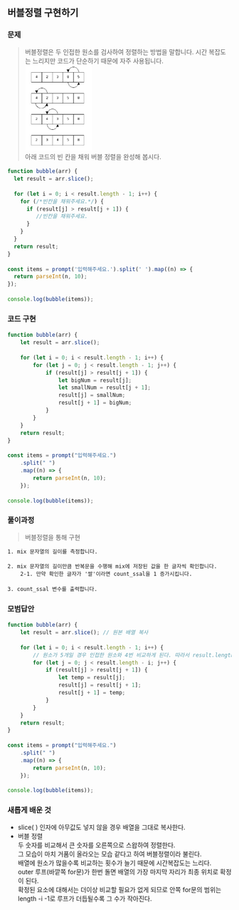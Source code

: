 ## 버블정렬 구현하기

### 문제

> 버블정렬은 두 인접한 원소를 검사하여 정렬하는 방법을 말합니다. 시간 복잡도는 느리지만 코드가 단순하기 때문에 자주 사용됩니다.
> <img width="150" alt="detail" src="../img/Q 50.jpeg"><br>아래 코드의 빈 칸을 채워 버블 정렬을 완성해 봅시다.

```js
function bubble(arr) {
  let result = arr.slice();

  for (let i = 0; i < result.length - 1; i++) {
    for (/*빈칸을 채워주세요.*/) {
      if (result[j] > result[j + 1]) {
         //빈칸을 채워주세요.
      }
    }
  }
  return result;
}

const items = prompt('입력해주세요.').split(' ').map((n) => {
  return parseInt(n, 10);
});

console.log(bubble(items));
```

### 코드 구현

```js
function bubble(arr) {
    let result = arr.slice();

    for (let i = 0; i < result.length - 1; i++) {
        for (let j = 0; j < result.length - 1; j++) {
            if (result[j] > result[j + 1]) {
                let bigNum = result[j];
                let smallNum = result[j + 1];
                result[j] = smallNum;
                result[j + 1] = bigNum;
            }
        }
    }
    return result;
}

const items = prompt("입력해주세요.")
    .split(" ")
    .map((n) => {
        return parseInt(n, 10);
    });

console.log(bubble(items));
```

### 풀이과정

> 버블정렬을 통해 구현

```txt
1. mix 문자열의 길이를 측정합니다.

2. mix 문자열의 길이만큼 반복문을 수행해 mix에 저장된 값을 한 글자씩 확인합니다.
    2-1. 만약 확인한 글자가 '쌀'이라면 count_ssal을 1 증가시킵니다.

3. count_ssal 변수를 출력합니다.
```

### 모범답안

```js
function bubble(arr) {
    let result = arr.slice(); // 원본 배열 복사

    for (let i = 0; i < result.length - 1; i++) {
        // 원소가 5개일 경우 인접한 원소와 4번 비교하게 된다. 따라서 result.length 에 -1 한 만큼 for문을 돌린다.
        for (let j = 0; j < result.length - i; j++) {
            if (result[j] > result[j + 1]) {
                let temp = result[j];
                result[j] = result[j + 1];
                result[j + 1] = temp;
            }
        }
    }
    return result;
}

const items = prompt("입력해주세요.")
    .split(" ")
    .map((n) => {
        return parseInt(n, 10);
    });

console.log(bubble(items));
```

### 새롭게 배운 것

-   slice( ) 인자에 아무값도 넣지 않을 경우 배열을 그대로 복사한다.
-   버블 정렬<br>
    두 숫자를 비교해서 큰 숫자를 오른쪽으로 스왑하여 정렬한다.<br>
    그 모습이 마치 거품이 올라오는 모습 같다고 하여 버블정렬이라 불린다.<br>
    배열에 원소가 많을수록 비교하는 횟수가 늘기 때문에 시간복잡도는 느리다.<br>
    outer 루프(바깥쪽 for문)가 한번 돌면 배열의 가장 마지막 자리가 최종 위치로 확정이 된다.<br>
    확정된 요소에 대해서는 더이상 비교할 필요가 없게 되므로 안쪽 for문의 범위는 length -i -1로 루프가 더듭될수록 그 수가 작아진다.
